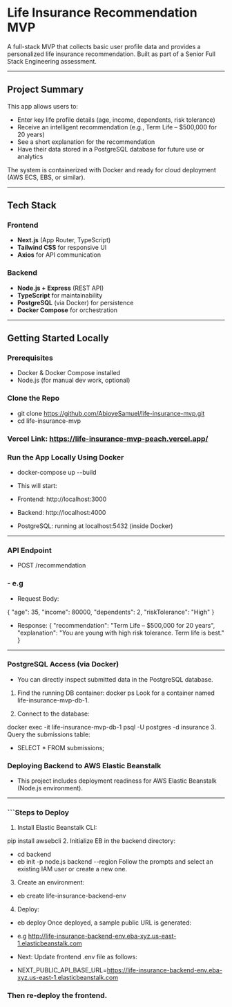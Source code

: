 # Life Insurance Recommendation MVP

A full-stack MVP that collects basic user profile data and provides a personalized life insurance recommendation. Built as part of a Senior Full Stack Engineering assessment.

---

## Project Summary

This app allows users to:

- Enter key life profile details (age, income, dependents, risk tolerance)
- Receive an intelligent recommendation (e.g., Term Life – $500,000 for 20 years)
- See a short explanation for the recommendation
- Have their data stored in a PostgreSQL database for future use or analytics

The system is containerized with Docker and ready for cloud deployment (AWS ECS, EBS, or similar).

---

## Tech Stack

### Frontend
- **Next.js** (App Router, TypeScript)
- **Tailwind CSS** for responsive UI
- **Axios** for API communication

### Backend
- **Node.js + Express** (REST API)
- **TypeScript** for maintainability
- **PostgreSQL** (via Docker) for persistence
- **Docker Compose** for orchestration

---

## Getting Started Locally

### Prerequisites

- Docker & Docker Compose installed
- Node.js (for manual dev work, optional)

### Clone the Repo

- git clone https://github.com/AbioyeSamuel/life-insurance-mvp.git
- cd life-insurance-mvp

### Vercel Link: https://life-insurance-mvp-peach.vercel.app/

### Run the App Locally Using Docker

- docker-compose up --build
- This will start:

- Frontend: http://localhost:3000

- Backend: http://localhost:4000

- PostgreSQL: running at localhost:5432 (inside Docker)

---

### API Endpoint

- POST /recommendation

### - e.g 

- Request Body:

{
  "age": 35,
  "income": 80000,
  "dependents": 2,
  "riskTolerance": "High"
}

- Response:
{
  "recommendation": "Term Life – $500,000 for 20 years",
  "explanation": "You are young with high risk tolerance. Term life is best."
}

---

### PostgreSQL Access (via Docker)
- You can directly inspect submitted data in the PostgreSQL database.

1. Find the running DB container:
docker ps
Look for a container named life-insurance-mvp-db-1.

2. Connect to the database:

docker exec -it life-insurance-mvp-db-1 psql -U postgres -d insurance
3. Query the submissions table:

- SELECT * FROM submissions;

### Deploying Backend to AWS Elastic Beanstalk

- This project includes deployment readiness for AWS Elastic Beanstalk (Node.js environment).

---

### ```Steps to Deploy
1. Install Elastic Beanstalk CLI:

pip install awsebcli
2. Initialize EB in the backend directory:

- cd backend
- eb init -p node.js backend --region <your-region>
Follow the prompts and select an existing IAM user or create a new one.

3. Create an environment:
- eb create life-insurance-backend-env

4. Deploy:
- eb deploy
Once deployed, a sample public URL is generated:

- e.g http://life-insurance-backend-env.eba-xyz.us-east-1.elasticbeanstalk.com

- Next: Update frontend .env file as follows:

- NEXT_PUBLIC_API_BASE_URL=https://life-insurance-backend-env.eba-xyz.us-east-1.elasticbeanstalk.com

### Then re-deploy the frontend.